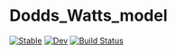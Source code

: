 # Dodds_Watts_model

[![Stable](https://img.shields.io/badge/docs-stable-blue.svg)](https://le-schwa.github.io/Dodds-Watts_model.jl/stable/)
[![Dev](https://img.shields.io/badge/docs-dev-blue.svg)](https://le-schwa.github.io/Dodds-Watts_model.jl/dev/)
[![Build Status](https://github.com/le-schwa/Dodds-Watts_model.jl/actions/workflows/CI.yml/badge.svg?branch=main)](https://github.com/le-schwa/Dodds-Watts_model.jl/actions/workflows/CI.yml?query=branch%3Amain)
